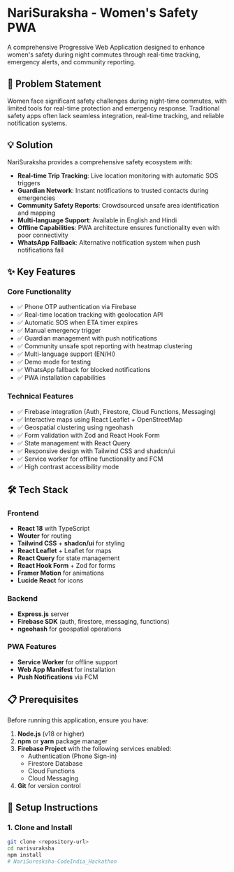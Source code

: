 # NariSuraksha - Women's Safety PWA

A comprehensive Progressive Web Application designed to enhance women's safety during night commutes through real-time tracking, emergency alerts, and community reporting.

## 🚀 Problem Statement

Women face significant safety challenges during night-time commutes, with limited tools for real-time protection and emergency response. Traditional safety apps often lack seamless integration, real-time tracking, and reliable notification systems.

## 💡 Solution

NariSuraksha provides a comprehensive safety ecosystem with:

- **Real-time Trip Tracking**: Live location monitoring with automatic SOS triggers
- **Guardian Network**: Instant notifications to trusted contacts during emergencies
- **Community Safety Reports**: Crowdsourced unsafe area identification and mapping
- **Multi-language Support**: Available in English and Hindi
- **Offline Capabilities**: PWA architecture ensures functionality even with poor connectivity
- **WhatsApp Fallback**: Alternative notification system when push notifications fail

## ✨ Key Features

### Core Functionality
- ✅ Phone OTP authentication via Firebase
- ✅ Real-time location tracking with geolocation API
- ✅ Automatic SOS when ETA timer expires
- ✅ Manual emergency trigger
- ✅ Guardian management with push notifications
- ✅ Community unsafe spot reporting with heatmap clustering
- ✅ Multi-language support (EN/HI)
- ✅ Demo mode for testing
- ✅ WhatsApp fallback for blocked notifications
- ✅ PWA installation capabilities

### Technical Features
- ✅ Firebase integration (Auth, Firestore, Cloud Functions, Messaging)
- ✅ Interactive maps using React Leaflet + OpenStreetMap
- ✅ Geospatial clustering using ngeohash
- ✅ Form validation with Zod and React Hook Form
- ✅ State management with React Query
- ✅ Responsive design with Tailwind CSS and shadcn/ui
- ✅ Service worker for offline functionality and FCM
- ✅ High contrast accessibility mode

## 🛠 Tech Stack

### Frontend
- **React 18** with TypeScript
- **Wouter** for routing
- **Tailwind CSS** + **shadcn/ui** for styling
- **React Leaflet** + Leaflet for maps
- **React Query** for state management
- **React Hook Form** + Zod for forms
- **Framer Motion** for animations
- **Lucide React** for icons

### Backend
- **Express.js** server
- **Firebase SDK** (auth, firestore, messaging, functions)
- **ngeohash** for geospatial operations

### PWA Features
- **Service Worker** for offline support
- **Web App Manifest** for installation
- **Push Notifications** via FCM

## 📋 Prerequisites

Before running this application, ensure you have:

1. **Node.js** (v18 or higher)
2. **npm** or **yarn** package manager
3. **Firebase Project** with the following services enabled:
   - Authentication (Phone Sign-in)
   - Firestore Database
   - Cloud Functions
   - Cloud Messaging
4. **Git** for version control

## 🚀 Setup Instructions

### 1. Clone and Install

```bash
git clone <repository-url>
cd narisuraksha
npm install
# NariSuresksha-CodeIndia_Hackathon
